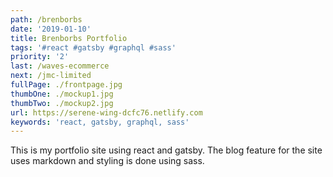 ```yaml
---
path: /brenborbs
date: '2019-01-10'
title: Brenborbs Portfolio
tags: '#react #gatsby #graphql #sass'
priority: '2'
last: /waves-ecommerce
next: /jmc-limited
fullPage: ./frontpage.jpg
thumbOne: ./mockup1.jpg
thumbTwo: ./mockup2.jpg
url: https://serene-wing-dcfc76.netlify.com
keywords: 'react, gatsby, graphql, sass'
---
```


This is my portfolio site using react and gatsby. The blog feature for the site uses markdown and styling is done using sass.
 